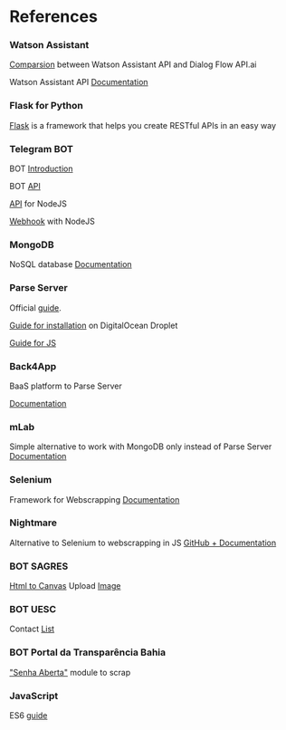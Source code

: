 # References
### Watson Assistant

[Comparsion](http://tech.vivocha.com/post/165964065943/chatbots-with-apiai-vs-ibm-watson-a-brief) 
between Watson Assistant API and Dialog Flow API.ai

Watson Assistant API [Documentation](https://console.bluemix.net/docs/services/conversation/getting-started.html#gettingstarted)

### Flask for Python

[Flask](http://flask.pocoo.org/docs/1.0/) 
is a framework that helps you create RESTful APIs in an easy way

### Telegram BOT

BOT [Introduction](https://core.telegram.org/bots)

BOT [API](https://core.telegram.org/bots/api)

[API](https://github.com/yagop/node-telegram-bot-api) for NodeJS

[Webhook](http://mvalipour.github.io/node.js/2015/12/06/telegram-bot-webhook-existing-express) with NodeJS

### MongoDB

NoSQL database
[Documentation](https://docs.mongodb.com)

### Parse Server

Official [guide](http://docs.parseplatform.org/parse-server/guide/).

[Guide for installation](https://www.digitalocean.com/community/tutorials/how-to-run-parse-server-on-ubuntu-14-04) on DigitalOcean Droplet

[Guide for JS](http://docs.parseplatform.org/js/guide/)

### Back4App
BaaS platform to Parse Server

[Documentation](https://www.back4app.com/docs/parse-documentation)


### mLab

Simple alternative to work with MongoDB only instead of Parse Server
[Documentation](https://docs.mlab.com)


### Selenium

Framework for Webscrapping
[Documentation](https://www.seleniumhq.org/docs/)

### Nightmare

Alternative to Selenium to webscrapping in JS
[GitHub + Documentation](https://github.com/segmentio/nightmare )

### BOT SAGRES

[Html to Canvas](http://html2canvas.hertzen.com)
Upload [Image](https://api.imgur.com/endpoints/image/)

### BOT UESC

Contact [List](http://www.uesc.br/acessoainformacao/)

### BOT Portal da Transparência Bahia

["Senha Aberta"](http://www.transparencia.ba.gov.br/SenhaAberta/) module to scrap

### JavaScript
ES6 [guide](https://medium.com/@matheusml/o-guia-do-es6-tudo-que-você-precisa-saber-8c287876325f)
